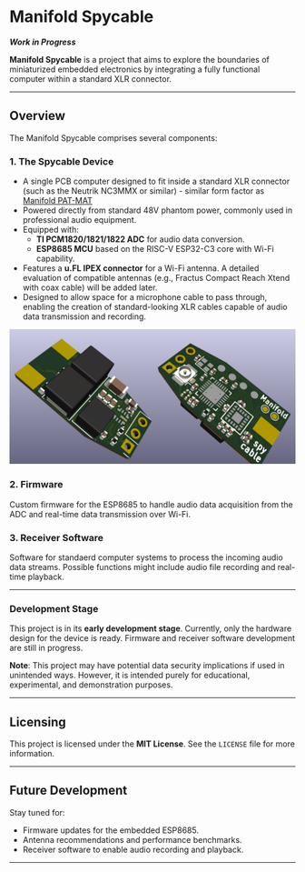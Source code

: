# Manifold Spycable  
**_Work in Progress_**

**Manifold Spycable** is a project that aims to explore the boundaries of miniaturized embedded electronics by integrating a fully functional computer within a standard XLR connector. 

---

## Overview  
The Manifold Spycable comprises several components:

### 1. **The Spycable Device**  
- A single PCB computer designed to fit inside a standard XLR connector (such as the Neutrik NC3MMX or similar) - similar form factor as [Manifold PAT-MAT](https://github.com/manifold-engineering/pat-mat)
- Powered directly from standard 48V phantom power, commonly used in professional audio equipment.  
- Equipped with:  
  - **TI PCM1820/1821/1822 ADC** for audio data conversion.  
  - **ESP8685 MCU** based on the RISC-V ESP32-C3 core with Wi-Fi capability.  
- Features a **u.FL IPEX connector** for a Wi-Fi antenna. A detailed evaluation of compatible antennas (e.g., Fractus Compact Reach Xtend with coax cable) will be added later.  
- Designed to allow space for a microphone cable to pass through, enabling the creation of standard-looking XLR cables capable of audio data transmission and recording.

![Board preview](img/board_prewiev.png)

### 2. **Firmware**  
Custom firmware for the ESP8685 to handle audio data acquisition from the ADC and real-time data transmission over Wi-Fi.

### 3. **Receiver Software**  
Software for standaerd computer systems to process the incoming audio data streams. Possible functions might include audio file recording and real-time playback.

---
### Development Stage  
This project is in its **early development stage**. Currently, only the hardware design for the device is ready. Firmware and receiver software development are still in progress.



**Note**: This project may have potential data security implications if used in unintended ways. However, it is intended purely for educational, experimental, and demonstration purposes.  

---


## Licensing  
This project is licensed under the **MIT License**. See the `LICENSE` file for more information.

---

## Future Development  
Stay tuned for:  
- Firmware updates for the embedded ESP8685.  
- Antenna recommendations and performance benchmarks.  
- Receiver software to enable audio recording and playback.

---

